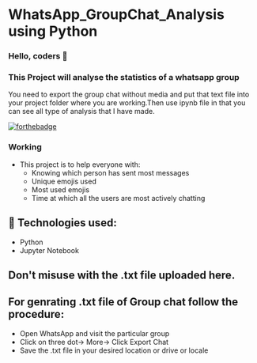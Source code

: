 # WhatsApp_GroupChat_Analysis using Python
### Hello, coders 👋
### This Project will analyse the statistics of a whatsapp group 
You need to export the group chat without media and put that text file into your project folder where you are working.Then use ipynb file in that you can see all type of analysis that I have made.

[![forthebadge](https://forthebadge.com/images/badges/built-with-love.svg)](https://forthebadge.com)
### Working
* This project is to help everyone with:
  * Knowing which person has sent most messages
  * Unique emojis used
  * Most used emojis
  * Time at which all the users are most actively chatting
  
## 🔧 Technologies used:
* Python
* Jupyter Notebook

## Don't misuse with the .txt file uploaded here. 

## For genrating .txt file of Group chat follow the procedure:
* Open WhatsApp and visit the particular group
* Click on three dot-> More-> Click Export Chat
* Save the .txt file in your desired location or drive or locale
